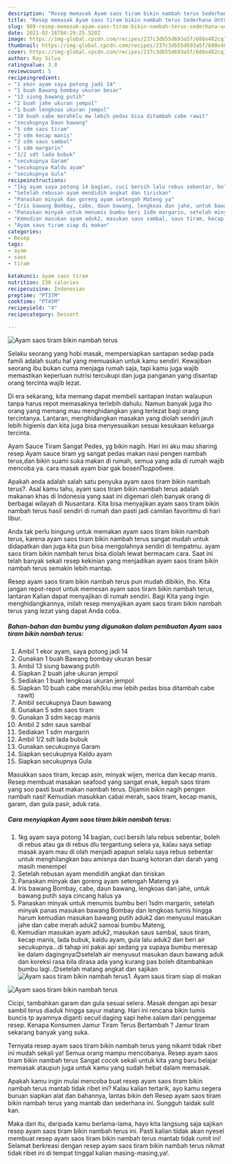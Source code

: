 ```yaml
---
description: "Resep memasak Ayam saos tiram bikin nambah terus Sederhana Untuk Jualan"
title: "Resep memasak Ayam saos tiram bikin nambah terus Sederhana Untuk Jualan"
slug: 989-resep-memasak-ayam-saos-tiram-bikin-nambah-terus-sederhana-untuk-jualan
date: 2021-02-16T04:29:25.520Z
image: https://img-global.cpcdn.com/recipes/237c3db55d693a5f/680x482cq70/ayam-saos-tiram-bikin-nambah-terus-foto-resep-utama.jpg
thumbnail: https://img-global.cpcdn.com/recipes/237c3db55d693a5f/680x482cq70/ayam-saos-tiram-bikin-nambah-terus-foto-resep-utama.jpg
cover: https://img-global.cpcdn.com/recipes/237c3db55d693a5f/680x482cq70/ayam-saos-tiram-bikin-nambah-terus-foto-resep-utama.jpg
author: Ray Silva
ratingvalue: 3.8
reviewcount: 5
recipeingredient:
- "1 ekor ayam saya potong jadi 14"
- "1 buah Bawang bombay ukuran besar"
- "13 siung bawang putih"
- "2 buah jahe ukuran jempol"
- "1 buah lengkoas ukuran jempol"
- "10 buah cabe merahklu mw lebih pedas bisa ditambah cabe rawit"
- "secukupnya Daun bawang"
- "5 sdm saos tiram"
- "3 sdm kecap manis"
- "2 sdm saus sambal"
- "1 sdm margarin"
- "1/2 sdt lada bubuk"
- "secukupnya Garam"
- "secukupnya Kaldu ayam"
- "secukupnya Gula"
recipeinstructions:
- "1kg ayam saya potong 14 bagian, cuci bersih lalu rebus sebentar, boleh di rebus atau ga di rebus dlu tergantung selera ya, kalau saya setiap masak ayam mau di olah menjadi apapun selalu saya rebus sebentar untuk menghilangkan bau amisnya dan buang kotoran dan darah yang masih menempel"
- "Setelah rebusan ayam mendidih angkat dan tiriskan"
- "Panaskan minyak dan goreng ayam setengah Mateng ya"
- "Iris bawang Bombay, cabe, daun bawang, lengkoas dan jahe, untuk bawang putih saya cincang halus ya"
- "Panaskan minyak untuk menumis bumbu beri 1sdm margarin, setelah minyak panas masukan bawang Bombay dan lengkoas tumis hingga harum kemudian masukan bawang putih aduk2 dan menyusul masukan jahe dan cabe merah aduk2 samoai bumbu Mateng,"
- "Kemudian masukan ayam aduk2, masukan saus sambal, saus tiram, kecap manis, lada bubuk, kaldu ayam, gula lalu aduk2 dan beri air secukupnya...di tahap ini pakai api sedang ya supaya bumbu meresap ke dalam dagingnya😊setelah air menyusut masukan daun bawang aduk dan koreksi rasa bila dirasa ada yang kurang pas boleh ditambahkan bumbu lagi..😊setelah matang angkat dan sajikan"
- "Ayam saus tiram siap di makan"
categories:
- Resep
tags:
- ayam
- saos
- tiram

katakunci: ayam saos tiram 
nutrition: 230 calories
recipecuisine: Indonesian
preptime: "PT37M"
cooktime: "PT45M"
recipeyield: "4"
recipecategory: Dessert

---
```



![Ayam saos tiram bikin nambah terus](https://img-global.cpcdn.com/recipes/237c3db55d693a5f/680x482cq70/ayam-saos-tiram-bikin-nambah-terus-foto-resep-utama.jpg)

Selaku seorang yang hobi masak, mempersiapkan santapan sedap pada famili adalah suatu hal yang memuaskan untuk kamu sendiri. Kewajiban seorang ibu bukan cuma menjaga rumah saja, tapi kamu juga wajib memastikan keperluan nutrisi tercukupi dan juga panganan yang disantap orang tercinta wajib lezat.

Di era  sekarang, kita memang dapat membeli santapan instan walaupun tanpa harus repot memasaknya terlebih dahulu. Namun banyak juga lho orang yang memang mau menghidangkan yang terlezat bagi orang tercintanya. Lantaran, menghidangkan masakan yang diolah sendiri jauh lebih higienis dan kita juga bisa menyesuaikan sesuai kesukaan keluarga tercinta. 

Ayam Sauce Tiram Sangat Pedes, yg bikin nagih. Hari ini aku mau sharing resep Ayam sauce tiram yg sangat pedas makan nasi pengen nambah terus,dan bikin suami suka makan di rumah, semua yang ada di rumah wajib mencoba ya. cara masak ayam biar gak bosenПодробнее.

Apakah anda adalah salah satu penyuka ayam saos tiram bikin nambah terus?. Asal kamu tahu, ayam saos tiram bikin nambah terus adalah makanan khas di Indonesia yang saat ini digemari oleh banyak orang di berbagai wilayah di Nusantara. Kita bisa menyajikan ayam saos tiram bikin nambah terus hasil sendiri di rumah dan pasti jadi camilan favoritmu di hari libur.

Anda tak perlu bingung untuk memakan ayam saos tiram bikin nambah terus, karena ayam saos tiram bikin nambah terus sangat mudah untuk didapatkan dan juga kita pun bisa mengolahnya sendiri di tempatmu. ayam saos tiram bikin nambah terus bisa diolah lewat bermacam cara. Saat ini telah banyak sekali resep kekinian yang menjadikan ayam saos tiram bikin nambah terus semakin lebih mantap.

Resep ayam saos tiram bikin nambah terus pun mudah dibikin, lho. Kita jangan repot-repot untuk memesan ayam saos tiram bikin nambah terus, lantaran Kalian dapat menyajikan di rumah sendiri. Bagi Kita yang ingin menghidangkannya, inilah resep menyajikan ayam saos tiram bikin nambah terus yang lezat yang dapat Anda coba.

<!--inarticleads1-->

##### Bahan-bahan dan bumbu yang digunakan dalam pembuatan Ayam saos tiram bikin nambah terus:

1. Ambil 1 ekor ayam, saya potong jadi 14
1. Gunakan 1 buah Bawang bombay ukuran besar
1. Ambil 13 siung bawang putih
1. Siapkan 2 buah jahe ukuran jempol
1. Sediakan 1 buah lengkoas ukuran jempol
1. Siapkan 10 buah cabe merah(klu mw lebih pedas bisa ditambah cabe rawit)
1. Ambil secukupnya Daun bawang
1. Gunakan 5 sdm saos tiram
1. Gunakan 3 sdm kecap manis
1. Ambil 2 sdm saus sambal
1. Sediakan 1 sdm margarin
1. Ambil 1/2 sdt lada bubuk
1. Gunakan secukupnya Garam
1. Siapkan secukupnya Kaldu ayam
1. Siapkan secukupnya Gula


Masukkan saos tiram, kecap asin, minyak wijen, merica dan kecap manis. Resep membuat masakan seafood yang sangat enak, kepah saos tiram yang soo pasti buat makan nambah terus. Dijamin bikin nagih pengen nambah nasi! Kemudian masukkan cabai merah, saos tiram, kecap manis, garam, dan gula pasir, aduk rata. 

<!--inarticleads2-->

##### Cara menyiapkan Ayam saos tiram bikin nambah terus:

1. 1kg ayam saya potong 14 bagian, cuci bersih lalu rebus sebentar, boleh di rebus atau ga di rebus dlu tergantung selera ya, kalau saya setiap masak ayam mau di olah menjadi apapun selalu saya rebus sebentar untuk menghilangkan bau amisnya dan buang kotoran dan darah yang masih menempel
1. Setelah rebusan ayam mendidih angkat dan tiriskan
1. Panaskan minyak dan goreng ayam setengah Mateng ya
1. Iris bawang Bombay, cabe, daun bawang, lengkoas dan jahe, untuk bawang putih saya cincang halus ya
1. Panaskan minyak untuk menumis bumbu beri 1sdm margarin, setelah minyak panas masukan bawang Bombay dan lengkoas tumis hingga harum kemudian masukan bawang putih aduk2 dan menyusul masukan jahe dan cabe merah aduk2 samoai bumbu Mateng,
1. Kemudian masukan ayam aduk2, masukan saus sambal, saus tiram, kecap manis, lada bubuk, kaldu ayam, gula lalu aduk2 dan beri air secukupnya...di tahap ini pakai api sedang ya supaya bumbu meresap ke dalam dagingnya😊setelah air menyusut masukan daun bawang aduk dan koreksi rasa bila dirasa ada yang kurang pas boleh ditambahkan bumbu lagi..😊setelah matang angkat dan sajikan
<img src="//assets-global.cpcdn.com/assets/icons/button_play-2c75c40dde080a61004c1f40b05d8f140eaff45d7e9e6481dc71c63d2e7c4909.png" alt="Ayam saos tiram bikin nambah terus">1. Ayam saus tiram siap di makan
<img src="//assets-global.cpcdn.com/assets/icons/button_play-2c75c40dde080a61004c1f40b05d8f140eaff45d7e9e6481dc71c63d2e7c4909.png" alt="Ayam saos tiram bikin nambah terus">

Cicipi, tambahkan garam dan gula sesuai selera. Masak dengan api besar sambil terus diaduk hingga sayur matang. Hari ini rencana bikin tumis buncis tp ayamnya diganti secuil daging sapi hehe.salam dari penggemar resep. Kenapa Konsumen Jamur Tiram Terus Bertambah ? Jamur tiram sekarang banyak yang suka. 

Ternyata resep ayam saos tiram bikin nambah terus yang nikamt tidak ribet ini mudah sekali ya! Semua orang mampu mencobanya. Resep ayam saos tiram bikin nambah terus Sangat cocok sekali untuk kita yang baru belajar memasak ataupun juga untuk kamu yang sudah hebat dalam memasak.

Apakah kamu ingin mulai mencoba buat resep ayam saos tiram bikin nambah terus mantab tidak ribet ini? Kalau kalian tertarik, ayo kamu segera buruan siapkan alat dan bahannya, lantas bikin deh Resep ayam saos tiram bikin nambah terus yang mantab dan sederhana ini. Sungguh taidak sulit kan. 

Maka dari itu, daripada kamu berlama-lama, hayo kita langsung saja sajikan resep ayam saos tiram bikin nambah terus ini. Pasti kalian tiidak akan nyesel membuat resep ayam saos tiram bikin nambah terus mantab tidak rumit ini! Selamat berkreasi dengan resep ayam saos tiram bikin nambah terus nikmat tidak ribet ini di tempat tinggal kalian masing-masing,ya!.

